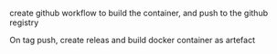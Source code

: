 create github workflow to build the container, and push to the github registry

On tag push, create releas and build docker container as artefact
